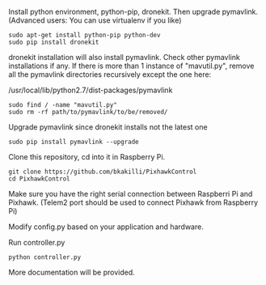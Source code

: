 
Install python environment, python-pip, dronekit. Then upgrade pymavlink.
(Advanced users: You can use virtualenv if you like)
~~~~
sudo apt-get install python-pip python-dev
sudo pip install dronekit
~~~~

dronekit installation will also install pymavlink. Check other pymavlink installations if any.
If there is more than 1 instance of "mavutil.py", remove all the pymavlink directories recursively except the one here:

/usr/local/lib/python2.7/dist-packages/pymavlink

~~~~
sudo find / -name "mavutil.py"
sudo rm -rf path/to/pymavlink/to/be/removed/
~~~~

Upgrade pymavlink since dronekit installs not the latest one
~~~~
sudo pip install pymavlink --upgrade
~~~~

Clone this repository, cd into it in Raspberry Pi.
~~~~
git clone https://github.com/bkakilli/PixhawkControl
cd PixhawkControl
~~~~

Make sure you have the right serial connection between Raspberri Pi and Pixhawk.
(Telem2 port should be used to connect Pixhawk from Raspberry Pi)

Modify config.py based on your application and hardware.

Run controller.py
~~~~
python controller.py
~~~~

More documentation will be provided.

